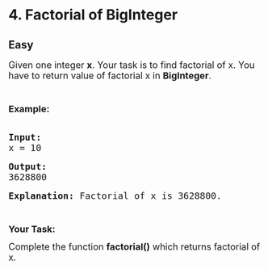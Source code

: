# 4. Factorial of BigInteger
## Easy 
<div class="problem-statement">
                <p></p><p><span style="font-size:18px">Given one integer <strong>x</strong>. Your task is to find factorial of x. You have to return value of factorial x in <strong>BigInteger</strong>.</span></p>

<p>&nbsp;</p>

<p><strong><span style="font-size:18px">Example:</span></strong></p>

<pre><span style="font-size:18px">
<strong>Input:</strong>
x = 10 </span>

<span style="font-size:18px"><strong>Output:</strong>
3628800</span>

<span style="font-size:18px"><strong>Explanation: </strong>Factorial of x is 3628800.</span></pre>

<p>&nbsp;</p>

<p><span style="font-size:18px"><strong>Your&nbsp;Task:</strong> </span></p>

<p><span style="font-size:18px">Complete the function <strong>factorial()</strong> which returns factorial&nbsp;of x.</span></p>
 <p></p>
            </div>